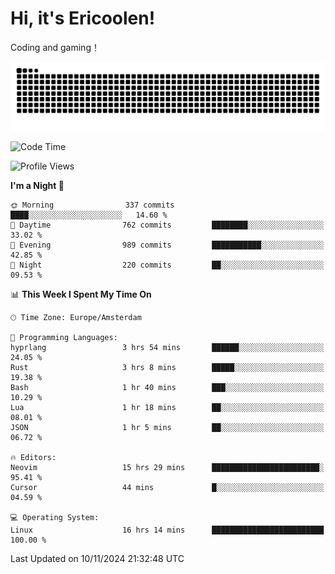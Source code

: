 # Hi, it's Ericoolen!
Coding and gaming！

<picture>
  <source media="(prefers-color-scheme: dark)" srcset="https://raw.githubusercontent.com/Eric-Song-Nop/Eric-Song-Nop/output/github-contribution-grid-snake-dark.svg">
  <source media="(prefers-color-scheme: light)" srcset="https://raw.githubusercontent.com/Eric-Song-Nop/Eric-Song-Nop/output/github-contribution-grid-snake.svg">
  <img alt="github contribution grid snake animation" src="https://raw.githubusercontent.com/Eric-Song-Nop/Eric-Song-Nop/output/github-contribution-grid-snake.svg">
</picture>

<!--START_SECTION:waka-->
![Code Time](http://img.shields.io/badge/Code%20Time-1%2C571%20hrs%2012%20mins-blue)

![Profile Views](http://img.shields.io/badge/Profile%20Views-4-blue)

**I'm a Night 🦉** 

```text
🌞 Morning                337 commits         ████░░░░░░░░░░░░░░░░░░░░░   14.60 % 
🌆 Daytime                762 commits         ████████░░░░░░░░░░░░░░░░░   33.02 % 
🌃 Evening                989 commits         ███████████░░░░░░░░░░░░░░   42.85 % 
🌙 Night                  220 commits         ██░░░░░░░░░░░░░░░░░░░░░░░   09.53 % 
```


📊 **This Week I Spent My Time On** 

```text
🕑︎ Time Zone: Europe/Amsterdam

💬 Programming Languages: 
hyprlang                 3 hrs 54 mins       ██████░░░░░░░░░░░░░░░░░░░   24.05 % 
Rust                     3 hrs 8 mins        █████░░░░░░░░░░░░░░░░░░░░   19.38 % 
Bash                     1 hr 40 mins        ███░░░░░░░░░░░░░░░░░░░░░░   10.29 % 
Lua                      1 hr 18 mins        ██░░░░░░░░░░░░░░░░░░░░░░░   08.01 % 
JSON                     1 hr 5 mins         ██░░░░░░░░░░░░░░░░░░░░░░░   06.72 % 

🔥 Editors: 
Neovim                   15 hrs 29 mins      ████████████████████████░   95.41 % 
Cursor                   44 mins             █░░░░░░░░░░░░░░░░░░░░░░░░   04.59 % 

💻 Operating System: 
Linux                    16 hrs 14 mins      █████████████████████████   100.00 % 
```


 Last Updated on 10/11/2024 21:32:48 UTC
<!--END_SECTION:waka-->
